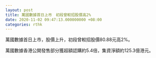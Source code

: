 ```yaml
---
layout: post
title: 萬國數據首日上市　初段曾較招股價高2%
date: 2020-11-02 09:47:13.000000000 +08:00
categories: rthk
---
```


萬國數據首日上市，股價上升，初段曾較招股價80.88元高2%。

萬國數據香港公開發售部分獲超額認購約5.4倍，集資淨額約125.3億港元。
